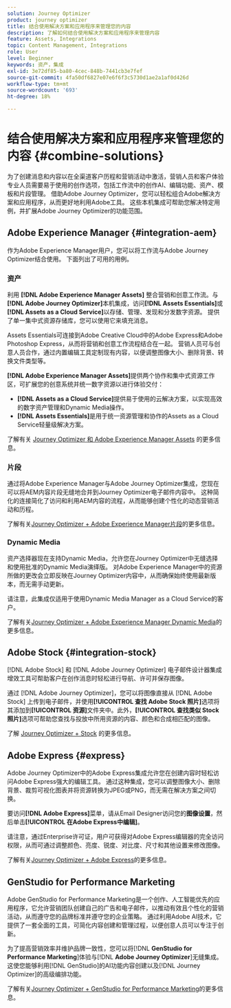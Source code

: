 ```yaml
---
solution: Journey Optimizer
product: journey optimizer
title: 结合使用解决方案和应用程序来管理您的内容
description: 了解如何结合使用解决方案和应用程序来管理内容
feature: Assets, Integrations
topic: Content Management, Integrations
role: User
level: Beginner
keywords: 资产，集成
exl-id: 3e72df85-ba80-4cec-848b-7441cb3e7fef
source-git-commit: 4fa50df6827e07e6f6f3c5730d1ae2a1af0d426d
workflow-type: tm+mt
source-wordcount: '693'
ht-degree: 18%

---
```


# 结合使用解决方案和应用程序来管理您的内容 {#combine-solutions}

为了创建消息和内容以在全渠道客户历程和营销活动中激活，营销人员和客户体验专业人员需要易于使用的创作选项，包括工作流中的创作AI、编辑功能、资产、模板和片段管理。  借助Adobe Journey Optimizer，您可以轻松组合Adobe解决方案和应用程序，从而更好地利用Adobe工具。 这些本机集成可帮助您解决特定用例，并扩展Adobe Journey Optimizer的功能范围。

## Adobe Experience Manager {#integration-aem}

作为Adobe Experience Manager用户，您可以将工作流与Adobe Journey Optimizer结合使用。 下面列出了可用的用例。

### 资产

利用 **[!DNL Adobe Experience Manager Assets]** 整合营销和创意工作流。与&#x200B;**[!DNL Adobe Journey Optimizer]**&#x200B;本机集成，访问&#x200B;**[!DNL Assets Essentials]**&#x200B;或&#x200B;**[!DNL Assets as a Cloud Service]**&#x200B;以存储、管理、发现和分发数字资源。 提供了单一集中式资源存储库，您可以使用它来填充消息。

Assets Essentials可连接到Adobe Creative Cloud中的Adobe Express和Adobe Photoshop Express，从而将营销和创意工作流程结合在一起。 营销人员可与创意人员合作，通过内置编辑工具定制现有内容，以便调整图像大小、删除背景、转换文件类型等。

**[!DNL Adobe Experience Manager Assets]**&#x200B;提供两个协作和集中式资源工作区，可扩展您的创意系统并统一数字资源以进行体验交付：

* **[!DNL Assets as a Cloud Service]**&#x200B;提供易于使用的云解决方案，以实现高效的数字资产管理和Dynamic Media操作。
* **[!DNL Assets Essentials]**&#x200B;是用于统一资源管理和协作的Assets as a Cloud Service轻量级解决方案。

了解有关 [Journey Optimizer 和 Adobe Experience Manager Assets](../integrations/assets.md) 的更多信息。

<!--
### Templates

With Adobe Journey Optimizer, you can create custom-tailored messages through Adobe Experience Manager sites. Start by designing your templates using Adobe Experience Manager's content sources, then send them to Adobe Journey Optimizer. Once shared, these templates can be accessed in Adobe Journey Optimizer's Email Designer, simplifying the process of crafting and sending messages to your desired audience.

Learn more about [Journey Optimizer + Adobe Experience Manager templates](../integrations/aem-templates.md).-->

### 片段

通过将Adobe Experience Manager与Adobe Journey Optimizer集成，您现在可以将AEM内容片段无缝地合并到Journey Optimizer电子邮件内容中。 这种简化的连接简化了访问和利用AEM内容的流程，从而能够创建个性化的动态营销活动和历程。

了解有关[Journey Optimizer + Adobe Experience Manager片段](../integrations/aem-fragments.md)的更多信息。

### Dynamic Media

资产选择器现在支持Dynamic Media，允许您在Journey Optimizer中无缝选择和使用批准的Dynamic Media演绎版。 对Adobe Experience Manager中的资源所做的更改会立即反映在Journey Optimizer内容中，从而确保始终使用最新版本，而无需手动更新。

请注意，此集成仅适用于使用Dynamic Media Manager as a Cloud Service的客户。

了解有关[Journey Optimizer + Adobe Experience Manager Dynamic Media](../integrations/aem-dynamic.md)的更多信息。


## Adobe Stock {#integration-stock}

[!DNL Adobe Stock] 和 [!DNL Adobe Journey Optimizer] 电子邮件设计器集成增效工具可帮助客户在创作消息时轻松进行导航、许可并保存图像。

通过 [!DNL Adobe Journey Optimizer]，您可以将图像直接从 [!DNL Adobe Stock] 上传到电子邮件，并使用&#x200B;**[!UICONTROL 查找 Adobe Stock 照片]**&#x200B;选项将其添加到&#x200B;**[!UICONTROL 资源]**&#x200B;文件夹中。此外，**[!UICONTROL 查找类似 Stock 照片]**&#x200B;选项可帮助您查找与投放中所用资源的内容、颜色和合成相匹配的图像。

了解 [Journey Optimizer + Stock](../integrations/stock.md) 的更多信息。

## Adobe Express {#express}

Adobe Journey Optimizer中的Adobe Express集成允许您在创建内容时轻松访问Adobe Express强大的编辑工具。 通过这种集成，您可以调整图像大小、删除背景、裁剪可视化图表并将资源转换为JPEG或PNG，而无需在解决方案之间切换。

要访问&#x200B;**[!DNL Adobe Express]**&#x200B;菜单，请从Email Designer访问您的&#x200B;**图像设置**，然后单击&#x200B;**[!UICONTROL 在Adobe Express中编辑]**。

请注意，通过Enterprise许可证，用户可获得对Adobe Express编辑器的完全访问权限，从而可通过调整颜色、亮度、锐度、对比度、尺寸和其他设置来修改图像。

了解有关[Journey Optimizer + Adobe Express](../integrations/express.md)的更多信息。

## GenStudio for Performance Marketing

Adobe GenStudio for Performance Marketing是一个创作、人工智能优先的应用程序，它允许营销团队创建自己的广告和电子邮件，以推动有效且个性化的营销活动，从而遵守您的品牌标准并遵守您的企业策略。 通过利用Adobe AI技术，它提供了一套全面的工具，可简化内容创建和管理过程，以便创意人员可以专注于创新。

为了提高营销效率并维护品牌一致性，您可以将&#x200B;[!DNL **GenStudio for Performance Marketing**]&#x200B;体验与&#x200B;[!DNL **Adobe Journey Optimizer**]&#x200B;无缝集成。 这使您能够利用[!DNL GenStudio]的AI功能内容创建以及[!DNL Journey Optimizer]的高级编排功能。

了解有关[Journey Optimizer + GenStudio for Performance Marketing](../integrations/genstudio.md)的更多信息。

